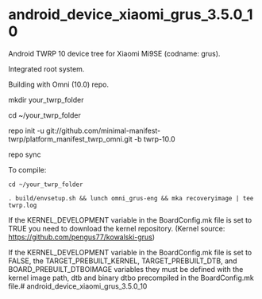 # android_device_xiaomi_grus_3.5.0_10

Android TWRP 10 device tree for Xiaomi Mi9SE (codname: grus).

Integrated root system.

Building with Omni (10.0) repo.

mkdir your_twrp_folder

cd ~/your_twrp_folder

repo init -u git://github.com/minimal-manifest-twrp/platform_manifest_twrp_omni.git -b twrp-10.0

repo sync

To compile:

```
cd ~/your_twrp_folder

. build/envsetup.sh && lunch omni_grus-eng && mka recoveryimage | tee twrp.log

```
If the KERNEL_DEVELOPMENT variable in the BoardConfig.mk file is set to TRUE you need to download the kernel repository.
(Kernel source: https://github.com/pengus77/kowalski-grus)

If the KERNEL_DEVELOPMENT variable in the BoardConfig.mk file is set to FALSE, the TARGET_PREBUILT_KERNEL, TARGET_PREBUILT_DTB, and BOARD_PREBUILT_DTBOIMAGE variables
they must be defined with the kernel image path, dtb and binary dtbo precompiled in the BoardConfig.mk file.# android_device_xiaomi_grus_3.5.0_10
